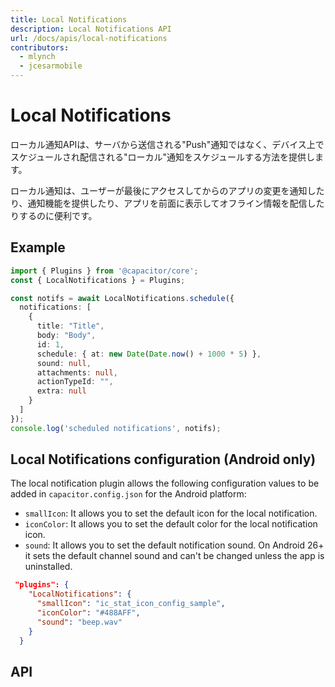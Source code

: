 ```yaml
---
title: Local Notifications
description: Local Notifications API
url: /docs/apis/local-notifications
contributors:
  - mlynch
  - jcesarmobile
---
```


<plugin-platforms platforms="pwa,ios,android"></plugin-platforms>

# Local Notifications

ローカル通知APIは、サーバから送信される"Push"通知ではなく、デバイス上でスケジュールされ配信される"ローカル"通知をスケジュールする方法を提供します。

ローカル通知は、ユーザーが最後にアクセスしてからのアプリの変更を通知したり、通知機能を提供したり、アプリを前面に表示してオフライン情報を配信したりするのに便利です。

<plugin-api index="true" name="local-notifications"></plugin-api>

## Example

```typescript
import { Plugins } from '@capacitor/core';
const { LocalNotifications } = Plugins;

const notifs = await LocalNotifications.schedule({
  notifications: [
    {
      title: "Title",
      body: "Body",
      id: 1,
      schedule: { at: new Date(Date.now() + 1000 * 5) },
      sound: null,
      attachments: null,
      actionTypeId: "",
      extra: null
    }
  ]
});
console.log('scheduled notifications', notifs);
```

## Local Notifications configuration (Android only)

The local notification plugin allows the following configuration values to be added in `capacitor.config.json` for the Android platform:

- `smallIcon`: It allows you to set the default icon for the local notification.
- `iconColor`: It allows you to set the default color for the local notification icon.
- `sound`: It allows you to set the default notification sound. On Android 26+ it sets the default channel sound and can't be changed unless the app is uninstalled.

```json
 "plugins": {
    "LocalNotifications": {
      "smallIcon": "ic_stat_icon_config_sample",
      "iconColor": "#488AFF",
      "sound": "beep.wav"
    }
  }
```

## API

<plugin-api name="local-notifications"></plugin-api>
